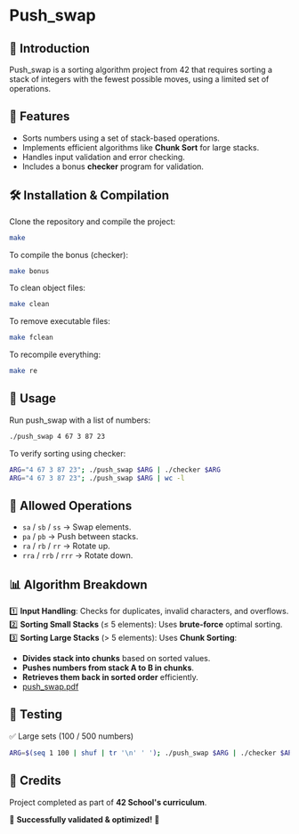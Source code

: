 # Push_swap

## 📌 Introduction
Push_swap is a sorting algorithm project from 42 that requires sorting a stack of integers with the fewest possible moves, using a limited set of operations.

## 🚀 Features
- Sorts numbers using a set of stack-based operations.
- Implements efficient algorithms like **Chunk Sort** for large stacks.
- Handles input validation and error checking.
- Includes a bonus **checker** program for validation.

## 🛠️ Installation & Compilation
Clone the repository and compile the project:
```sh
make
```
To compile the bonus (checker):
```sh
make bonus
```
To clean object files:
```sh
make clean
```
To remove executable files:
```sh
make fclean
```
To recompile everything:
```sh
make re
```

## 📜 Usage
Run push_swap with a list of numbers:
```sh
./push_swap 4 67 3 87 23
```
To verify sorting using checker:
```sh
ARG="4 67 3 87 23"; ./push_swap $ARG | ./checker $ARG
ARG="4 67 3 87 23"; ./push_swap $ARG | wc -l
```

## 🔄 Allowed Operations
- `sa` / `sb` / `ss`  → Swap elements.
- `pa` / `pb` → Push between stacks.
- `ra` / `rb` / `rr` → Rotate up.
- `rra` / `rrb` / `rrr` → Rotate down.

## 📊 Algorithm Breakdown
1️⃣ **Input Handling**: Checks for duplicates, invalid characters, and overflows.  
2️⃣ **Sorting Small Stacks** (≤ 5 elements): Uses **brute-force** optimal sorting.  
3️⃣ **Sorting Large Stacks** (> 5 elements): Uses **Chunk Sorting**:  
   - **Divides stack into chunks** based on sorted values.
   - **Pushes numbers from stack A to B in chunks**.
   - **Retrieves them back in sorted order** efficiently.
   - [push_swap.pdf](https://github.com/user-attachments/files/19230971/push_swap.pdf)

## 🧪 Testing
✅ Large sets (100 / 500 numbers)
```sh
ARG=$(seq 1 100 | shuf | tr '\n' ' '); ./push_swap $ARG | ./checker $ARG
```

## 📌 Credits
Project completed as part of **42 School's curriculum**.

🎯 **Successfully validated & optimized!** 🚀


